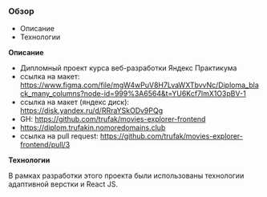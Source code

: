 ### Обзор

* Описание
* Технологии

**Описание**

* Дипломный проект курса веб-разработки Яндекс Практикума
* ссылка на макет: https://www.figma.com/file/mgW4wPuV8H7LvaWXTbvvNc/Diploma_black_many_columns?node-id=999%3A6564&t=YU6Kcf7lmX1O3pBV-1
* ссылка на макет (яндекс диск): https://disk.yandex.ru/d/RRraYSkODv9PQg
* GH: https://github.com/trufak/movies-explorer-frontend
* https://diplom.trufakin.nomoredomains.club
* ссылка на pull request: https://github.com/trufak/movies-explorer-frontend/pull/3

**Технологии**

В рамках разработки этого проекта были использованы технологии адаптивной верстки и React JS.
